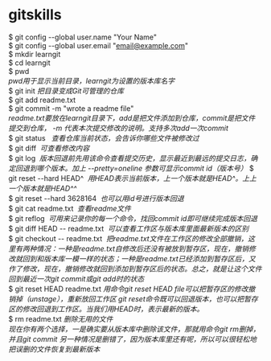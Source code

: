 # gitskills
$ git config --global user.name "Your Name"   
$ git config --global user.email "email@example.com"   
$ mkdir learngit  
$ cd learngit    
$ pwd    
*pwd用于显示当前目录，learngit为设置的版本库名字*   
$ git init *把目录变成Git可管理的仓库*  
$ git add readme.txt  
$ git commit -m "wrote a readme file"   
 *readme.txt要放在learngit目录下，add是把文件添加到仓库，commit是把文件提交到仓库， -m 代表本次提交修改的说明。支持多次add一次commit*  
$ git status   *查看仓库当前状态，会告诉你哪些文件被修改过*  
$ git diff  *可查看修改内容*  
$ git log  *版本回退前先用该命令查看提交历史，显示最近到最远的提交日志，确定回退到哪个版本。加上 --pretty=oneline 参数可显示commit id（版本号）*
$ git reset --hard HEAD^  *用HEAD表示当前版本，上一个版本就是HEAD^。上上一个版本就是HEAD^^*  
$ git reset --hard 3628164  *也可以用id号进行版本回退*  
$ git cat readme.txt  *查看readme文件*  
$ git reflog  *可用来记录你的每一个命令，找回commit id即可继续完成版本回退* <br>
$ git diff HEAD -- readme.txt  *可以查看工作区与版本库里面最新版本的区别* <br>
$ git checkout -- readme.txt  *把readme.txt文件在工作区的修改全部撤销，这里有两种情况：一种是readme.txt自修改后还没有被放到暂存区，现在，撤销修改就回到和版本库一模一样的状态；一种是readme.txt已经添加到暂存区后，又作了修改，现在，撤销修改就回到添加到暂存区后的状态。总之，就是让这个文件回到最近一次git commit或git add时的状态*<br>
$ git reset HEAD readme.txt *用命令git reset HEAD file可以把暂存区的修改撤销掉（unstage），重新放回工作区  git reset命令既可以回退版本，也可以把暂存区的修改回退到工作区。当我们用HEAD时，表示最新的版本。*<br>
$ rm readme.txt *删除无用的文件*<br>  *现在你有两个选择，一是确实要从版本库中删除该文件，那就用命令git rm删掉，并且git commit 另一种情况是删错了，因为版本库里还有呢，所以可以很轻松地把误删的文件恢复到最新版本*
